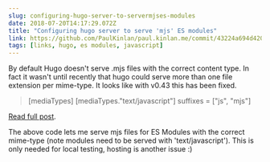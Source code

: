 ```yaml
---
slug: configuring-hugo-server-to-servermjses-modules
date: 2018-07-20T14:17:29.072Z
title: "Configuring hugo server to serve 'mjs' ES modules"
link: https://github.com/PaulKinlan/paul.kinlan.me/commit/43224a694d420fa5ede1e9e6eda042a562d5a6c5
tags: [links, hugo, es modules, javascript]
---
```

By default Hugo doesn't serve .mjs files with the correct content type. In fact it wasn't until recently that hugo could serve more than one file extension per mime-type. It looks like with v0.43 this has been fixed.

> [mediaTypes]
>   [mediaTypes."text/javascript"]
>      suffixes = ["js", "mjs"]

[Read full post](https://github.com/PaulKinlan/paul.kinlan.me/commit/43224a694d420fa5ede1e9e6eda042a562d5a6c5).

The above code lets me serve mjs files for ES Modules with the correct mime-type (note modules need to be served with 'text/javascript'). This is only needed for local testing, hosting is another issue :)
